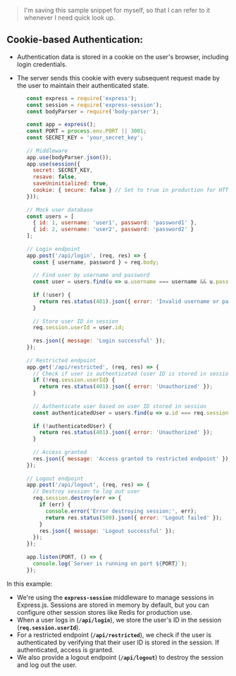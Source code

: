 > I'm saving this sample snippet for myself, so that I can refer to it whenever I need quick look up.

## Cookie-based Authentication:

 - Authentication data is stored in a cookie on the user's browser, including login credentials.
 - The server sends this cookie with every subsequent request made by the user to maintain their authenticated state.


   ```javascript
      const express = require('express');
      const session = require('express-session');
      const bodyParser = require('body-parser');
      
      const app = express();
      const PORT = process.env.PORT || 3001;
      const SECRET_KEY = 'your_secret_key';
      
      // Middleware
      app.use(bodyParser.json());
      app.use(session({
        secret: SECRET_KEY,
        resave: false,
        saveUninitialized: true,
        cookie: { secure: false } // Set to true in production for HTTPS
      }));
      
      // Mock user database
      const users = [
        { id: 1, username: 'user1', password: 'password1' },
        { id: 2, username: 'user2', password: 'password2' }
      ];
      
      // Login endpoint
      app.post('/api/login', (req, res) => {
        const { username, password } = req.body;
      
        // Find user by username and password
        const user = users.find(u => u.username === username && u.password === password);
      
        if (!user) {
          return res.status(401).json({ error: 'Invalid username or password' });
        }
      
        // Store user ID in session
        req.session.userId = user.id;
      
        res.json({ message: 'Login successful' });
      });
      
      // Restricted endpoint
      app.get('/api/restricted', (req, res) => {
        // Check if user is authenticated (user ID is stored in session)
        if (!req.session.userId) {
          return res.status(401).json({ error: 'Unauthorized' });
        }
      
        // Authenticate user based on user ID stored in session
        const authenticatedUser = users.find(u => u.id === req.session.userId);
      
        if (!authenticatedUser) {
          return res.status(401).json({ error: 'Unauthorized' });
        }
      
        // Access granted
        res.json({ message: 'Access granted to restricted endpoint' });
      });
      
      // Logout endpoint
      app.post('/api/logout', (req, res) => {
        // Destroy session to log out user
        req.session.destroy(err => {
          if (err) {
            console.error('Error destroying session:', err);
            return res.status(500).json({ error: 'Logout failed' });
          }
          res.json({ message: 'Logout successful' });
        });
      });
      
      app.listen(PORT, () => {
        console.log(`Server is running on port ${PORT}`);
      });


   ```
In this example:

 - We're using the __`express-session`__ middleware to manage sessions in Express.js. Sessions are stored in memory by default, but you can configure other session stores like Redis for production use.
 - When a user logs in (__`/api/login`__), we store the user's ID in the session (__`req.session.userId`__).
 - For a restricted endpoint (__`/api/restricted`__), we check if the user is authenticated by verifying that their user ID is stored in the session. If authenticated, access is granted.
 - We also provide a logout endpoint (__`/api/logout`__) to destroy the session and log out the user.
